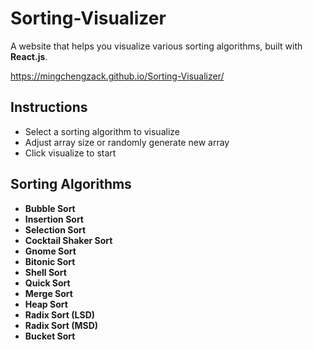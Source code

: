 # Sorting-Visualizer

A website that helps you visualize various sorting algorithms, built with **React.js**.

https://mingchengzack.github.io/Sorting-Visualizer/

## Instructions

- Select a sorting algorithm to visualize
- Adjust array size or randomly generate new array
- Click visualize to start

## Sorting Algorithms

- **Bubble Sort**
- **Insertion Sort**
- **Selection Sort**
- **Cocktail Shaker Sort** 
- **Gnome Sort**
- **Bitonic Sort**
- **Shell Sort**
- **Quick Sort**
- **Merge Sort**
- **Heap Sort**
- **Radix Sort (LSD)**
- **Radix Sort (MSD)**
- **Bucket Sort**
